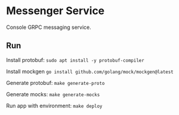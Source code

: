 # Messenger Service

Console GRPC messaging service.

## Run

Install protobuf: `sudo apt install -y protobuf-compiler`

Install mockgen `go install github.com/golang/mock/mockgen@latest`

Generate protobuf: `make generate-proto`

Generate mocks: `make generate-mocks`

Run app with environment: `make deploy`
